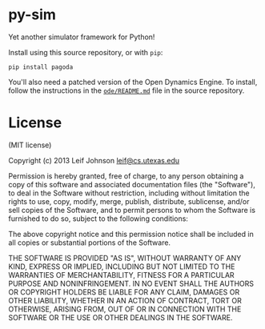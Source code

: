 # py-sim

Yet another simulator framework for Python!

Install using this source repository, or with `pip`:

```shell
pip install pagoda
```

You'll also need a patched version of the Open Dynamics Engine. To install,
follow the instructions in the
[`ode/README.md`](https://github.com/EmbodiedCognition/py-sim/tree/master/ode)
file in the source repository.

# License

(MIT license)

Copyright (c) 2013 Leif Johnson <leif@cs.utexas.edu>

Permission is hereby granted, free of charge, to any person obtaining a copy of
this software and associated documentation files (the "Software"), to deal in
the Software without restriction, including without limitation the rights to
use, copy, modify, merge, publish, distribute, sublicense, and/or sell copies of
the Software, and to permit persons to whom the Software is furnished to do so,
subject to the following conditions:

The above copyright notice and this permission notice shall be included in all
copies or substantial portions of the Software.

THE SOFTWARE IS PROVIDED "AS IS", WITHOUT WARRANTY OF ANY KIND, EXPRESS OR
IMPLIED, INCLUDING BUT NOT LIMITED TO THE WARRANTIES OF MERCHANTABILITY, FITNESS
FOR A PARTICULAR PURPOSE AND NONINFRINGEMENT. IN NO EVENT SHALL THE AUTHORS OR
COPYRIGHT HOLDERS BE LIABLE FOR ANY CLAIM, DAMAGES OR OTHER LIABILITY, WHETHER
IN AN ACTION OF CONTRACT, TORT OR OTHERWISE, ARISING FROM, OUT OF OR IN
CONNECTION WITH THE SOFTWARE OR THE USE OR OTHER DEALINGS IN THE SOFTWARE.
